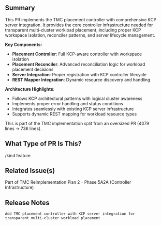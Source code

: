 <!--

Thanks for creating a pull request!
If this is your first time, please make sure to review CONTRIBUTING.MD.

-->

## Summary

This PR implements the TMC placement controller with comprehensive KCP server integration. It provides the core controller infrastructure needed for transparent multi-cluster workload placement, including proper KCP workspace isolation, reconciler patterns, and server lifecycle management.

**Key Components:**
- **Placement Controller**: Full KCP-aware controller with workspace isolation
- **Placement Reconciler**: Advanced reconciliation logic for workload placement decisions  
- **Server Integration**: Proper registration with KCP controller lifecycle
- **REST Mapper Integration**: Dynamic resource discovery and handling

**Architecture Highlights:**
- Follows KCP architectural patterns with logical cluster awareness
- Implements proper error handling and status conditions
- Integrates seamlessly with existing KCP server infrastructure
- Supports dynamic REST mapping for workload resource types

This is part of the TMC implementation split from an oversized PR (4079 lines → 736 lines).

## What Type of PR Is This?

/kind feature

## Related Issue(s)

Part of TMC Reimplementation Plan 2 - Phase 5A2A (Controller Infrastructure)

## Release Notes

```
Add TMC placement controller with KCP server integration for transparent multi-cluster workload placement
```
